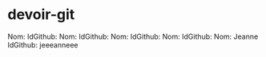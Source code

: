 # devoir-git
Nom:                 IdGithub:
Nom:                 IdGithub:
Nom:                 IdGithub:
Nom:                 IdGithub:
Nom: Jeanne          IdGithub: jeeeanneee
